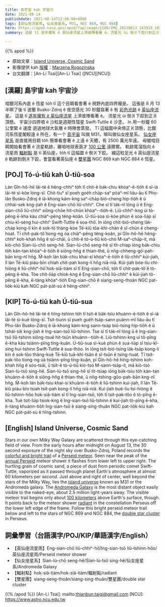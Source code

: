 ```yaml
---
title: 島宇宙 kah 宇宙沙
date: 2021-08-14
publishdate: 2021-08-14T12:00:00+0800
tags: [英仙座流星雨, 仙女座星系, M31, NGC 869, NGC 884]
hero: https://apod.nasa.gov/apod/fap/image/2108/IMG_20210813_143919_1024.jpg
summary: 這是 tī 逐年攏有 ê 英仙座流星上濟彼陣看著 ê。流星光 ùi 倒爿下跤行到正爿頂懸。

---
```


{{% apod %}}

- 原始文章：[Island Universe, Cosmic Sand](https://apod.nasa.gov/apod/ap210814.html)
- 影像提供 kah [版權][copyright]：[Marzena Rogozinska](https://www.instagram.com/marzena_astrophotography/)
- 台文翻譯：[An-Li Tsai][An-Li Tsai] ([NCU][NCU])

## [漢羅] 島宇宙 kah 宇宙沙
咱銀河系內底 ê 恆星 to̍h tī 這个目睭看會著 ê 視野內底四界攏是。
這張是 8 月 13 半暝了後 tī 波蘭 Busko-Zdroj ê 夜空感光 30 秒鐘翕著 ê 有 [彩色光跡][colorful and bright trail] ê [英仙座流星][Perseid meteor]。
這是 tī [逐年攏有 ê 英仙座流星][annual Perseid] 上濟彼陣看著 ê。
流星光 ùi 倒爿下跤到正爿頂懸。
宇宙沙四界噴 ê 沙粒是週期性彗星 Swift-Tuttle ê 沙塗。
In 用一秒鐘 60 公里緊 ê 速度 迵過地球大氣層 ê 時陣會蒸發。
Tī 這幅圖中央倚正爿頂懸，比銀河系恆星閣較遠 ê 所在，有一个 [島宇宙][island universe] 叫做 M31，嘛叫做仙女座星系。
[仙女座星系][Andromeda Galaxy] 是直接用目睭 to̍h 簡單看會著 ê 上遠 ê 天體，有 2500 萬光年遠。
毋閣咱目睭開始看會著 ê 流星軌跡，離咱地球表面才 [100 公里][100 kilometers] 遠爾爾。
軌跡尾溜指向 ê 流星雨 [輻射點][radiant] 是 tī 英仙座，to̍h tī 這幅圖 ê 倒爿下跤。
綴這粒足光 ê 英仙座流星 ê 軌跡到倒爿下跤，會當看著英仙座 ê [雙星團][double star cluster] NGC 869 kah NGC 884 ê 恆星。

## [POJ] Tó-ú-tiū kah Ú-tiū-soa
Lán Gîn-hô-hē lāi-té ê hêng-chhiⁿ to̍h tī chit-ê ba̍k-chiu khòaⁿ-ē-tio̍h ê sī-iá lāi-té sì-kòe lóng-sī.
Chit-tiuⁿ sī poeh goe̍h cha̍p-saⁿ pòaⁿ-mî liáu-āu tī Pho-lân Busko-Zdroj ê iā-khong kám-kng saⁿ-cha̍p bió-cheng hip-tio̍h ê ū chhái-sek kng-jiah ê Eng-sian-chō liû-chhiⁿ.
Che sī tī ta̍k-nî lóng ū ê Eng-sian-chō liû-chhiⁿ siōng-chōe hit-chūn khòaⁿ--tio̍h-ê.
Liû-chhiⁿ-kng ùi tò-pêng ē-kha kàu chiàⁿ-pêng téng-koân.
Ú-tiū-soa sì-kòe phùn ê soa-lia̍p sī chiu-kî-sèng hui-chhiⁿ Swift-Tuttle ê soa-thô͘.
In iōng chi̍t-bió-cheng la̍k-cha̍p kong-lí kín ê sok-tō͘ thàng-kòe Tē-kiû tōa-khì-chân ê sî-chūn ē cheng-hoat.
Tī chit-pak-tô͘ tiong-ng óa chiàⁿ-pêng téng-koân, pí Gîn-hô-hē hêng-chhiⁿ koh-khah hn̄g ê só͘-chāi, ū chi̍t-ê tó-ú-tiū kiò-chò M-saⁿ-cha̍p-it, mā kiò-chò Sian-lú-chō seng-hē.
Sian-lú-chō seng-hē sī ti̍t-chiap iōng ba̍k-chiu to̍h kán-tan khòaⁿ-ē-tio̍h ê siōng-hn̄g ê thian-thé, ū nn̄g-chheng-gō͘-pah-bān kng-nî hn̄g.
M̄-koh lán ba̍k-chiu khai-sí khòaⁿ-ē-tio̍h ê liû-chhiⁿ kúi-jiah, lî lán Tē-kiû piáu-bīn chiah chi̍t-pah kong-lí hn̄g niā-niā.
Kúi-jiah bóe-liu chí-hiòng ê liû-chhiⁿ-hō͘ hok-siā-tiám sī tī Eng-sian-chō, to̍h tī chit-pak-tô͘ ê tò-pêng ē-kha.
Tòe chit-lia̍p chiok-kng ê Eng-sian-chō liû-chhiⁿ ê kúi-jiah tò-pêng ē-kha, ē-tàng khòaⁿ-tio̍h Eng-sian-chō ê siang-seng-thoân NGC pat-lio̍k-kiú kah NGC pa̍t-pa̍t-sù ê hêng-chhiⁿ.

## [KIP] Tó-ú-tiū kah Ú-tiū-sua
Lán Gîn-hô-hē lāi-té ê hîng-tshinn to̍h tī tsit-ê ba̍k-tsiu khuànn-ē-tio̍h ê sī-iá lāi-té sì-kuè lóng-sī.
Tsit-tiunn sī pueh gue̍h tsa̍p-sann puànn-mî liáu-āu tī Pho-lân Busko-Zdroj ê iā-khong kám-kng sann-tsa̍p bió-tsing hip-tio̍h ê ū tshái-sik kng-jiah ê Ing-sian-tsō liû-tshinn.
Tse sī tī ta̍k-nî lóng ū ê Ing-sian-tsō liû-tshinn siōng-tsuē hit-tsūn khuànn--tio̍h-ê.
Liû-tshinn-kng uì tò-pîng ē-kha kàu tsiànn-pîng tíng-kuân.
Ú-tiū-sua sì-kuè phùn ê sua-lia̍p sī tsiu-kî-sìng hui-tshinn Swift-Tuttle ê sua-thôo.
In iōng tsi̍t-bió-tsing la̍k-tsa̍p kong-lí kín ê sok-tōo thàng-kuè Tē-kiû tuā-khì-tsân ê sî-tsūn ē tsing-huat.
Tī tsit-pak-tôo tiong-ng uá tsiànn-pîng tíng-kuân, pí Gîn-hô-hē hîng-tshinn koh-khah hn̄g ê sóo-tsāi, ū tsi̍t-ê tó-ú-tiū kiò-tsò M-sann-tsa̍p-it, mā kiò-tsò Sian-lú-tsō sing-hē.
Sian-lú-tsō sing-hē sī ti̍t-tsiap iōng ba̍k-tsiu to̍h kán-tan khuànn-ē-tio̍h ê siōng-hn̄g ê thian-thé, ū nn̄g-tshing-gōo-pah-bān kng-nî hn̄g.
M̄-koh lán ba̍k-tsiu khai-sí khuànn-ē-tio̍h ê liû-tshinn kuí-jiah, lî lán Tē-kiû piáu-bīn tsiah tsi̍t-pah kong-lí hn̄g niā-niā.
Kuí-jiah bué-liu tsí-hiòng ê liû-tshinn-hōo hok-siā-tiám sī tī Ing-sian-tsō, to̍h tī tsit-pak-tôo ê tò-pîng ē-kha.
Tuè tsit-lia̍p tsiok-kng ê Ing-sian-tsō liû-tshinn ê kuí-jiah tò-pîng ē-kha, ē-tàng khuànn-tio̍h Ing-sian-tsō ê siang-sing-thuân NGC pat-lio̍k-kiú kah NGC pa̍t-pa̍t-sù ê hîng-tshinn.

## [English] Island Universe, Cosmic Sand
Stars in our own Milky Way Galaxy are scattered through this eye-catching field of view.
From the early hours after midnight on August 13, the 30 second exposure of the night sky over Busko-Zdroj, Poland records the [colorful and bright trail][colorful and bright trail] of a [Perseid meteor][Perseid meteor].
Seen near the peak of the [annual Perseid][annual Perseid] meteor shower it flashes from lower left to upper right.
The hurtling grain of cosmic sand, a piece of dust from periodic comet Swift-Tuttle, vaporized as it passed through planet Earth's atmosphere at almost 60 kilometers per *second*.
Just above and right of center, well beyond the stars of the Milky Way, lies the [island universe][island universe] known as M31 or the Andromeda galaxy.
The [Andromeda Galaxy][Andromeda Galaxy] is the most distant object easily visible to the naked-eye, about 2.5 million light-years away.
The visible meteor trail begins only about [100 kilometers][100 kilometers] above Earth's surface, though.
It points back to the meteor shower [radiant][radiant] in the constellation Perseus off the lower left edge of the frame.
Follow this bright perseid meteor trail below and left to the stars of NGC 869 and NGC 884, the [double star cluster][double star cluster] in Perseus.

## 詞彙學習（台語漢字/POJ/KIP/華語漢字/English）
- 【英仙座流星雨】Eng-sian-chō liû-chhiⁿ-hō͘/Ing-sian-tsō liû-tshinn-hōo/英仙座流星雨/Perseid meteor shower
- 【仙女座星系】Sian-lú-chō seng-hē/Sian-lú-tsō sing-hē/仙女座星系/Andromeda Galaxy
- 【輻射點】hok-siā-tiám/hok-siā-tiám/輻射點/radiant
- 【雙星團】siang-seng-thoân/siang-sing-thuân/雙星團/double star cluster


{{% /apod %}}
[An-Li Tsai]: mailto:thianbun.taigi@gmail.com
[NCU]: https://www.astro.ncu.edu.tw

[copyright]: https://apod.nasa.gov/apod/fap/lib/about_apod.html#srapply

[colorful and bright trail]:https://apod.nasa.gov/apod/ap180817.html
[Perseid meteor]:https://solarsystem.nasa.gov/asteroids-comets-and-meteors/meteors-and-meteorites/perseids/in-depth/
[annual Perseid]:https://blogs.nasa.gov/Watch_the_Skies/2021/07/30/the-perseids-are-on-the-rise/
[island universe]:https://apod.nasa.gov/apod/ap200430.html
[Andromeda Galaxy]:http://www.messier.seds.org/m/m031.html
[100 kilometers]:https://apod.nasa.gov/apod/ap210724.html
[radiant]:https://apod.nasa.gov/apod/ap070812.html
[double star cluster]:https://apod.nasa.gov/apod/ap201118.html
